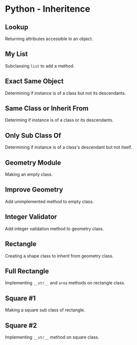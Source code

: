 # Python - Inheritence

## Lookup
Returning attributes accessible in an object.

## My List
Subclassing `list` to add a method.

## Exact Same Object
Determining if instance is of a class but not its descendants.

## Same Class or Inherit From
Deteriming if instance is of a class or its descendants.

## Only Sub Class Of
Determining if instance is of a class's descendant but not itself.

## Geometry Module
Making an empty class.

## Improve Geometry
Add unimplemented method to empty class.

## Integer Validator
Add integer validation method to geometry class.

## Rectangle
Creating a shape class to inherit from geometry class.

## Full Rectangle
Implementing `__str__` and `area` methods on rectangle class.

## Square #1
Making a square sub class of rectangle.

## Square #2
Implementing `__str__` method on square class.
